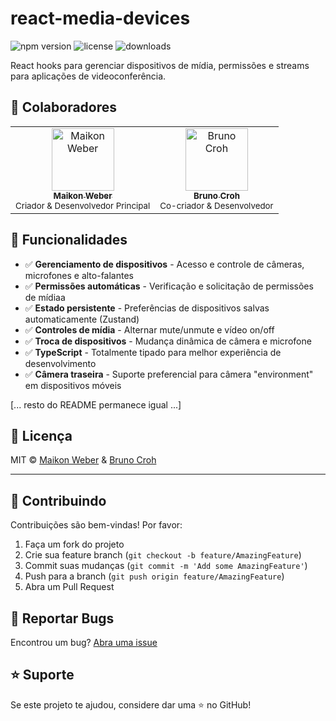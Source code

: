 # react-media-devices

![npm version](https://img.shields.io/npm/v/react-media-devices)
![license](https://img.shields.io/npm/l/react-media-devices)
![downloads](https://img.shields.io/npm/dm/react-media-devices)

React hooks para gerenciar dispositivos de mídia, permissões e streams para aplicações de videoconferência.

## 👥 Colaboradores

<table>
  <tr>
    <td align="center">
      <a href="https://github.com/maikonweber">
        <img src="https://github.com/maikonweber.png" width="100px;" alt="Maikon Weber"/>
        <br />
        <sub><b>Maikon Weber</b></sub>
      </a>
      <br />
      <sub>Criador & Desenvolvedor Principal</sub>
    </td>
    <td align="center">
      <a href="https://github.com/brunocroh">
        <img src="https://github.com/brunocroh.png" width="100px;" alt="Bruno Croh"/>
        <br />
        <sub><b>Bruno Croh</b></sub>
      </a>
      <br />
      <sub>Co-criador & Desenvolvedor</sub>
    </td>
  </tr>
</table>

## 🚀 Funcionalidades

- ✅ **Gerenciamento de dispositivos** - Acesso e controle de câmeras, microfones e alto-falantes
- ✅ **Permissões automáticas** - Verificação e solicitação de permissões de mídiaa
- ✅ **Estado persistente** - Preferências de dispositivos salvas automaticamente (Zustand)
- ✅ **Controles de mídia** - Alternar mute/unmute e vídeo on/off
- ✅ **Troca de dispositivos** - Mudança dinâmica de câmera e microfone
- ✅ **TypeScript** - Totalmente tipado para melhor experiência de desenvolvimento
- ✅ **Câmera traseira** - Suporte preferencial para câmera "environment" em dispositivos móveis

[... resto do README permanece igual ...]

## 📄 Licença

MIT © [Maikon Weber](https://github.com/maikonweber) & [Bruno Croh](https://github.com/brunocroh)

---

## 🤝 Contribuindo

Contribuições são bem-vindas! Por favor:

1. Faça um fork do projeto
2. Crie sua feature branch (`git checkout -b feature/AmazingFeature`)
3. Commit suas mudanças (`git commit -m 'Add some AmazingFeature'`)
4. Push para a branch (`git push origin feature/AmazingFeature`)
5. Abra um Pull Request

## 🐛 Reportar Bugs

Encontrou um bug? [Abra uma issue](https://github.com/maikonweber/react-media-devices/issues)

## ⭐ Suporte

Se este projeto te ajudou, considere dar uma ⭐ no GitHub!
